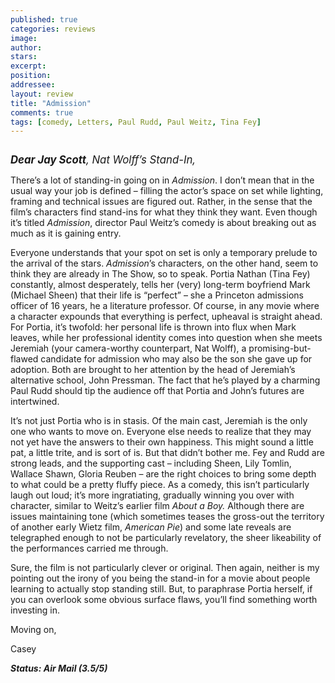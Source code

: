 ```yaml
---
published: true
categories: reviews
image:
author: 
stars: 
excerpt: 
position: 
addressee: 
layout: review
title: "Admission"
comments: true
tags: [comedy, Letters, Paul Rudd, Paul Weitz, Tina Fey]
---
```

<div><p><p class="Body1"><span class="full-image-block ssNonEditable"><span><a href="/letters/2013/3/24/amission.html"><img src="http://static.squarespace.com/static/5005f6bcc4aa41161b33e89e/5329cf1fe4b07c068ebf74de/5329cf1fe4b07c068ebf77f8/1364100356074/admission.jpg" alt="" /></a></span></span><br /><p class="Body1"><span style="font-size:120%;"><strong><em>Dear Jay Scott</em></strong><em>, Nat Wolff&#8217;s Stand-In,</em></span><br /><p class="Body1">There&#8217;s a lot of standing-in going on in <em>Admission</em>. I don&#8217;t mean that in the usual way your job is defined &ndash; filling the actor&rsquo;s space on set while lighting, framing and technical issues are figured out. Rather, in the sense that the film&#8217;s characters find stand-ins for what they think they want.  Even though it&#8217;s titled <em>Admission</em>, director Paul Weitz&#8217;s comedy is about breaking out as much as it is gaining entry.<br /><p class="Body1">Everyone understands that your spot on set is only a temporary prelude to the arrival of the stars. <em>Admission</em>&#8217;s characters, on the other hand, seem to think they are already in The Show, so to speak. Portia Nathan (Tina Fey) constantly, almost desperately, tells her (very) long-term boyfriend Mark (Michael Sheen) that their life is &#8220;perfect&#8221; &ndash; she a Princeton admissions officer of 16 years, he a literature professor. Of course, in any movie where a character expounds that everything is perfect, upheaval is straight ahead. For Portia, it&rsquo;s twofold: her personal life is thrown into flux when Mark leaves, while her professional identity comes into question when she meets Jeremiah (your camera-worthy counterpart, Nat Wolff), a promising-but-flawed candidate for admission who may also be the son she gave up for adoption. Both are brought to her attention by the head of Jeremiah&rsquo;s alternative school, John Pressman. The fact that he&rsquo;s played by a charming Paul Rudd should tip the audience off that Portia and John&rsquo;s futures are intertwined.<br /><p class="Body1">It&rsquo;s not just Portia who is in stasis. Of the main cast, Jeremiah is the only one who wants to move on. Everyone else needs to realize that they may not yet have the answers to their own happiness. This might sound a little pat, a little trite, and is sort of is. But that didn&rsquo;t bother me. Fey and Rudd are strong leads, and the supporting cast &ndash; including Sheen, Lily Tomlin, Wallace Shawn, Gloria Reuben &ndash; are the right choices to bring some depth to what could be a pretty fluffy piece. As a comedy, this isn&rsquo;t particularly laugh out loud; it&rsquo;s more ingratiating, gradually winning you over with character, similar to Weitz&rsquo;s earlier film <em>About a Boy.</em> Although there are issues maintaining tone (which sometimes teases the gross-out the territory of another early Wietz film, <em>American Pie</em>) and some late reveals are telegraphed enough to not be particularly revelatory, the sheer likeability of the performances carried me through.<br /><p class="Body1">Sure, the film is not particularly clever or original. Then again, neither is my pointing out the irony of you being the stand-in for a movie about people learning to actually stop standing still. But, to paraphrase Portia herself, if you can overlook some obvious surface flaws, you&rsquo;ll find something worth investing in. <br /><p class="Body1">Moving on,<br /><p class="Body1">Casey<strong><em> </em></strong><br /><p class="Body1"><strong><em>Status: Air Mail (3.5/5)</em></strong><strong><em></em></strong></p></div>
